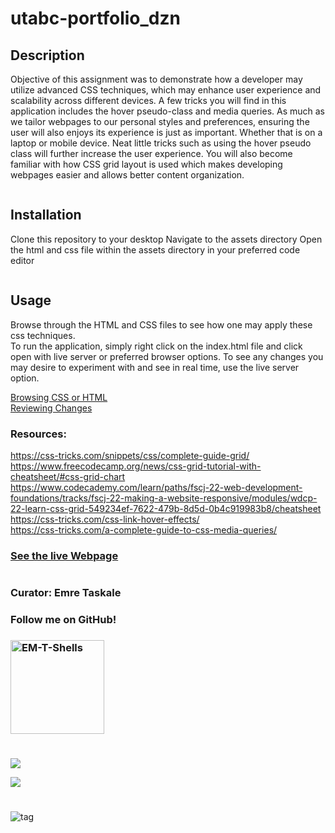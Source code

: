 # utabc-portfolio_dzn
## Description
Objective of this assignment was to demonstrate how a developer may utilize advanced CSS techniques, which may enhance
user experience and scalability across different devices. A few tricks you will find in this application includes
the hover pseudo-class and media queries. As much as we tailor webpages to our personal styles and preferences,
ensuring the user will also enjoys its experience is just as important. Whether that is on a laptop or mobile device.
Neat little tricks such as using the hover pseudo class will further increase the user experience.
You will also become familiar with how CSS grid layout is used which makes developing webpages
easier and allows better content organization.

![]()
## Installation
Clone this repository to your desktop
Navigate to the assets directory
Open the html and css file within the assets directory in your preferred code editor

![]()

## Usage
Browse through the HTML and CSS files to see how one may apply these css techniques.  
To run the application, simply right click on the index.html file and click open with live server or preferred browser options.
To see any changes you may desire to experiment with and see in real time, use the live server option.  

[Browsing CSS or HTML](assets/images/scsht1.png)  
[Reviewing Changes](assets/images/Run_README.png)


### Resources:  
https://css-tricks.com/snippets/css/complete-guide-grid/  
https://www.freecodecamp.org/news/css-grid-tutorial-with-cheatsheet/#css-grid-chart  
https://www.codecademy.com/learn/paths/fscj-22-web-development-foundations/tracks/fscj-22-making-a-website-responsive/modules/wdcp-22-learn-css-grid-549234ef-7622-479b-8d5d-0b4c919983b8/cheatsheet  
https://css-tricks.com/css-link-hover-effects/  
https://css-tricks.com/a-complete-guide-to-css-media-queries/  

### [See the live Webpage](https://em-t-shells.github.io/utabc-portfolio_dzn/)
#
### Curator: Emre Taskale 
### Follow me on GitHub!  
### [<a href="https://github.com/EM-T-Shells"><img alt="EM-T-Shells" src="assets/images/Octocat.png" width=150x/></a>]()
#

![](https://img.shields.io/website?color=cyan&style=for-the-badge&up_message=It%27s%20Alive%21&url=https%3A%2F%2Fem-t-shells.github.io%2Futabc-portfolio_dzn%2F)

![](https://img.shields.io/github/license/Em-t-shells/utabc-into-the-horizon?style=for-the-badge)
#
###
###
###

![tag](assets/images/konnector-tag-font.png)